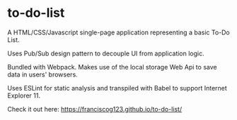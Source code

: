 # to-do-list
A HTML/CSS/Javascript single-page application representing a basic To-Do List.

Uses Pub/Sub design pattern to decouple UI from application logic. 

Bundled with Webpack. Makes use of the local storage Web Api to save data in users' browsers.

Uses ESLint for static analysis and transpiled with Babel to support Internet Explorer 11.

Check it out here: https://franciscog123.github.io/to-do-list/
